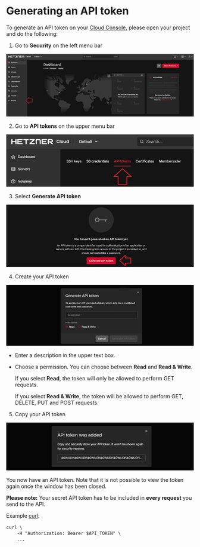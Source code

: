 # Generating an API token

To generate an API token on your [Cloud Console](https://console.hetzner.cloud/), please open your project and do the following:

1. Go to **Security** on the left menu bar

![security](img/dashboard.security.en.png)

2. Go to **API tokens** on the upper menu bar

![API token menu](img/api-tokens.png)

3. Select **Generate API token**

![generate API token](img/select-generate-token.png)

4. Create your API token

![generate API token](img/generate-api-token.png)

- Enter a description in the upper text box.

- Choose a permission. You can choose between **Read** and **Read & Write**.

  If you select **Read**, the token will only be allowed to perform GET requests.

  If you select **Read & Write**, the token will be allowed to perform GET, DELETE, PUT and POST requests.

5. Copy your API token

![copy API token](img/copy-api-token.png)

You now have an API token. Note that it is not possible to view the token again once the window has been closed.

**Please note:** Your secret API token has to be included in **every request** you send to the API.

Example [curl](https://curl.se/):

```
curl \
	-H "Authorization: Bearer $API_TOKEN" \
    ...
```


